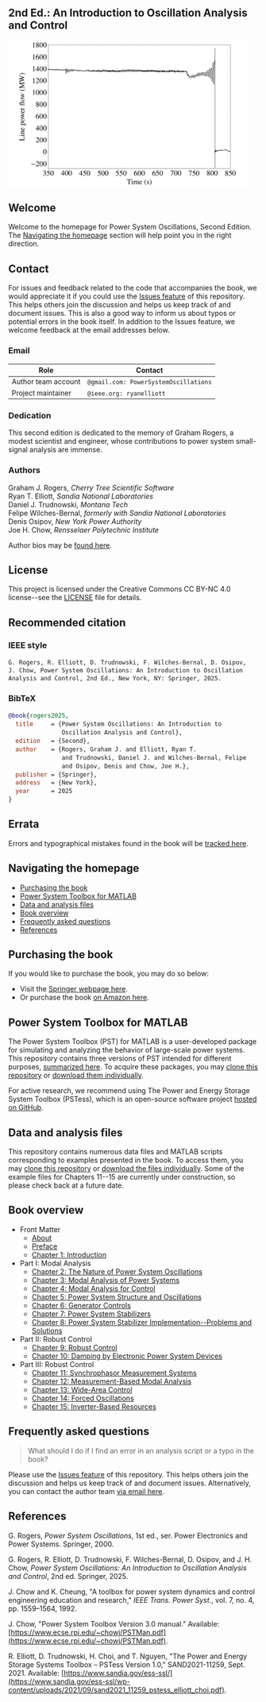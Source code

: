 ## 2nd Ed.: An Introduction to Oscillation Analysis and Control

<div style="display: flex; justify-content: left;" width="100%">
    <img src="abstracts/figures/fig_1p1.png" alt="Line flow transient illustration" width=480px margin="auto" />
</div>

## Welcome
Welcome to the homepage for Power System Oscillations, Second
Edition. The [Navigating the homepage](#navigating-the-homepage)
section will help point you in the right direction.

## Contact
For issues and feedback related to the code that accompanies the
book, we would appreciate it if you could use the
[Issues feature](https://github.com/PowerSystemOscillations/PowerSystemOscillations.github.io/issues)
of this repository. This helps others join the discussion and helps
us keep track of and document issues. This is also a good way to
inform us about typos or potential errors in the book itself. In
addition to the Issues feature, we welcome feedback at the email
addresses below.

### Email
|Role               | Contact                                  |
|-------------------|------------------------------------------|
|Author team account| `@gmail.com: PowerSystemOscillations`    |
|Project maintainer | `@ieee.org: ryanelliott`                 |

### Dedication
This second edition is dedicated to the memory of Graham Rogers, a
modest scientist and engineer, whose contributions to power system
small-signal analysis are immense.

### Authors
Graham J. Rogers, *Cherry Tree Scientific Software*<br />
Ryan T. Elliott, *Sandia National Laboratories*<br />
Daniel J. Trudnowski, *Montana Tech*<br />
Felipe Wilches-Bernal, *formerly with Sandia National Laboratories*<br />
Denis Osipov, *New York Power Authority*<br />
Joe H. Chow, *Rensselaer Polytechnic Institute*

Author bios may be [found here](abstracts/bios.md).

## License
This project is licensed under the Creative Commons CC BY-NC 4.0
license--see the
[LICENSE](https://github.com/PowerSystemOscillations/PowerSystemOscillations.github.io/blob/main/LICENSE)
file for details.

## Recommended citation

### IEEE style

    G. Rogers, R. Elliott, D. Trudnowski, F. Wilches-Bernal, D. Osipov,
    J. Chow, Power System Oscillations: An Introduction to Oscillation
    Analysis and Control, 2nd Ed., New York, NY: Springer, 2025.

### BibTeX
```bibtex
@book{rogers2025,
  title     = {Power System Oscillations: An Introduction to
               Oscillation Analysis and Control},
  edition   = {Second},
  author    = {Rogers, Graham J. and Elliott, Ryan T.
               and Trudnowski, Daniel J. and Wilches-Bernal, Felipe
               and Osipov, Denis and Chow, Joe H.},
  publisher = {Springer},
  address   = {New York},
  year      = 2025
}
```

## Errata

Errors and typographical mistakes found in the book will be
[tracked here](abstracts/errata.md).

## Navigating the homepage

- [Purchasing the book](#purchasing-the-book)
- [Power System Toolbox for MATLAB](#power-system-toolbox-for-matlab)
- [Data and analysis files](#data-and-analysis-files)
- [Book overview](#book-overview)
- [Frequently asked questions](#frequently-asked-questions)
- [References](#references)

## Purchasing the book

If you would like to purchase the book, you may do so below:
+ Visit the [Springer webpage here](https://link.springer.com/book/10.1007/978-3-031-80581-3).
+ Or purchase the book [on Amazon here](https://www.amazon.com/Power-System-Oscillations-Introduction-Oscillation/dp/3031805801).

## Power System Toolbox for MATLAB

The Power System Toolbox (PST) for MATLAB is a user-developed package
for simulating and analyzing the behavior of large-scale power
systems. This repository contains three versions of PST intended for
different purposes, [summarized here](software/README.md). To acquire
these packages, you may [clone this repository](https://github.com/PowerSystemOscillations/PowerSystemOscillations.github.io)
or [download them individually](https://github.com/PowerSystemOscillations/PowerSystemOscillations.github.io/tree/main/software).

For active research, we recommend using The Power and Energy Storage
System Toolbox (PSTess), which is an open-source software project
[hosted on GitHub](https://github.com/sandialabs/snl-pstess).

## Data and analysis files

This repository contains numerous data files and MATLAB scripts
corresponding to examples presented in the book. To access them,
you may [clone this repository](https://github.com/PowerSystemOscillations/PowerSystemOscillations.github.io)
or [download the files individually](https://github.com/PowerSystemOscillations/PowerSystemOscillations.github.io/tree/main/data). Some of the example
files for Chapters 11--15 are currently under construction,
so please check back at a future date.

## Book overview

- Front Matter
    - [About](abstracts/about.md)
    - [Preface](abstracts/preface.md)
    - [Chapter 1: Introduction](abstracts/chapter1.md)
- Part I: Modal Analysis
    - [Chapter 2: The Nature of Power System Oscillations](abstracts/chapter2.md)
    - [Chapter 3: Modal Analysis of Power Systems](abstracts/chapter3.md)
    - [Chapter 4: Modal Analysis for Control](abstracts/chapter4.md)
    - [Chapter 5: Power System Structure and Oscillations](abstracts/chapter5.md)
    - [Chapter 6: Generator Controls](abstracts/chapter6.md)
    - [Chapter 7: Power System Stabilizers](abstracts/chapter7.md)
    - [Chapter 8: Power System Stabilizer Implementation--Problems and Solutions](abstracts/chapter8.md)
- Part II: Robust Control
    - [Chapter 9: Robust Control](abstracts/chapter9.md)
    - [Chapter 10: Damping by Electronic Power System Devices](abstracts/chapter10.md)
- Part III: Robust Control
    - [Chapter 11: Synchrophasor Measurement Systems](abstracts/chapter11.md)
    - [Chapter 12: Measurement-Based Modal Analysis](abstracts/chapter12.md)
    - [Chapter 13: Wide-Area Control](abstracts/chapter13.md)
    - [Chapter 14: Forced Oscillations](abstracts/chapter14.md)
    - [Chapter 15: Inverter-Based Resources](abstracts/chapter15.md)

## Frequently asked questions

> What should I do if I find an error in an analysis script or a typo in the book?

Please use the
[Issues feature](https://github.com/PowerSystemOscillations/PowerSystemOscillations.github.io/issues)
of this repository. This helps others join the discussion and helps
us keep track of and document issues. Alternatively, you can contact
the author team [via email here](mailto:PowerSystemOscillations@gmail.com).

## References

G. Rogers, *Power System Oscillations*, 1st ed., ser. Power
Electronics and Power Systems. Springer, 2000.

G. Rogers, R. Elliott, D. Trudnowski, F. Wilches-Bernal, D. Osipov,
and J. H. Chow, *Power System Oscillations: An Introduction to
Oscillation Analysis and Control*, 2nd ed. Springer, 2025.

J. Chow and K. Cheung, "A toolbox for power system dynamics and
control engineering education and research," *IEEE Trans. Power
Syst.*, vol. 7, no. 4, pp. 1559–1564, 1992.

J. Chow, "Power System Toolbox Version 3.0 manual." Available:
[https://www.ecse.rpi.edu/~chowj/PSTMan.pdf](https://www.ecse.rpi.edu/~chowj/PSTMan.pdf).

R. Elliott, D. Trudnowski, H. Choi, and T. Nguyen, "The Power and
Energy Storage Systems Toolbox – PSTess Version 1.0," SAND2021-11259,
Sept. 2021. Available:
[https://www.sandia.gov/ess-ssl/](https://www.sandia.gov/ess-ssl/wp-content/uploads/2021/09/sand2021_11259_pstess_elliott_choi.pdf).

[comment]: <> (eof)
